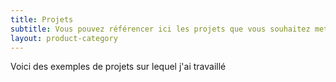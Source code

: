 ```yaml
---
title: Projets
subtitle: Vous pouvez référencer ici les projets que vous souhaitez mettre en avant
layout: product-category
---
```


Voici des exemples de projets sur lequel j'ai travaillé